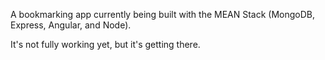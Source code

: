 A bookmarking app currently being built with the MEAN Stack (MongoDB, Express, Angular, and Node).

It's not fully working yet, but it's getting there.
